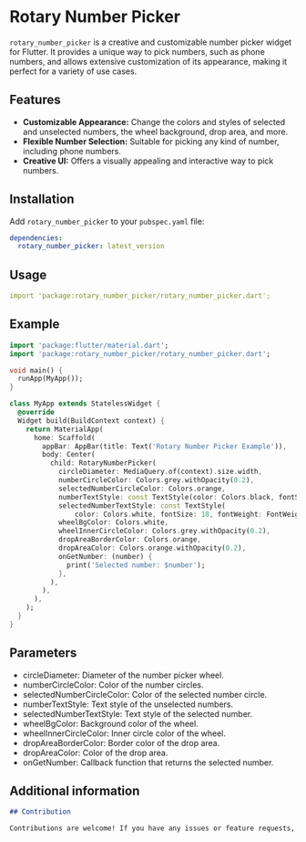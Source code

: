 # Rotary Number Picker

`rotary_number_picker` is a creative and customizable number picker widget for Flutter. It provides a unique way to pick numbers, such as phone numbers, and allows extensive customization of its appearance, making it perfect for a variety of use cases.

## Features

- **Customizable Appearance:** Change the colors and styles of selected and unselected numbers, the wheel background, drop area, and more.
- **Flexible Number Selection:** Suitable for picking any kind of number, including phone numbers.
- **Creative UI:** Offers a visually appealing and interactive way to pick numbers.

## Installation

Add `rotary_number_picker` to your `pubspec.yaml` file:

```yaml
dependencies:
  rotary_number_picker: latest_version
```

## Usage
```yaml
import 'package:rotary_number_picker/rotary_number_picker.dart';
```

## Example
```dart
import 'package:flutter/material.dart';
import 'package:rotary_number_picker/rotary_number_picker.dart';

void main() {
  runApp(MyApp());
}

class MyApp extends StatelessWidget {
  @override
  Widget build(BuildContext context) {
    return MaterialApp(
      home: Scaffold(
        appBar: AppBar(title: Text('Rotary Number Picker Example')),
        body: Center(
          child: RotaryNumberPicker(
            circleDiameter: MediaQuery.of(context).size.width,
            numberCircleColor: Colors.grey.withOpacity(0.2),
            selectedNumberCircleColor: Colors.orange,
            numberTextStyle: const TextStyle(color: Colors.black, fontSize: 14),
            selectedNumberTextStyle: const TextStyle(
                color: Colors.white, fontSize: 18, fontWeight: FontWeight.bold),
            wheelBgColor: Colors.white,
            wheelInnerCircleColor: Colors.grey.withOpacity(0.2),
            dropAreaBorderColor: Colors.orange,
            dropAreaColor: Colors.orange.withOpacity(0.2),
            onGetNumber: (number) {
              print('Selected number: $number');
            },
          ),
        ),
      ),
    );
  }
}
```

## Parameters
- circleDiameter: Diameter of the number picker wheel.
- numberCircleColor: Color of the number circles.
- selectedNumberCircleColor: Color of the selected number circle.
- numberTextStyle: Text style of the unselected numbers.
- selectedNumberTextStyle: Text style of the selected number.
- wheelBgColor: Background color of the wheel.
- wheelInnerCircleColor: Inner circle color of the wheel.
- dropAreaBorderColor: Border color of the drop area.
- dropAreaColor: Color of the drop area.
- onGetNumber: Callback function that returns the selected number.



## Additional information
```markdown
## Contribution

Contributions are welcome! If you have any issues or feature requests, please create an issue on the [GitHub repository](https://github.com/Ame-ui/rotary-number-picker).
```
